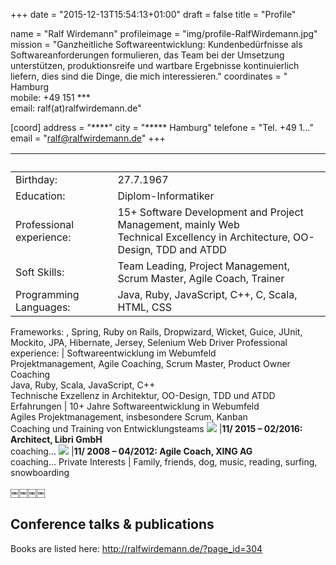 +++
date = "2015-12-13T15:54:13+01:00"
draft = false
title = "Profile"

name 			= "Ralf Wirdemann"
profileimage 	= "img/profile-RalfWirdemann.jpg"
mission 		= "Ganzheitliche Softwareentwicklung: Kundenbedürfnisse als Softwareanforderungen formulieren, das Team bei der Umsetzung unterstützen, produktionsreife und wartbare Ergebnisse kontinuierlich liefern, dies sind die Dinge, die mich interessieren."
coordinates 	= "****<br>**** Hamburg<br>mobile: +49 151 ***<br>email: ralf(at)ralfwirdemann.de"


[coord]
	address = "****"
	city = "***** Hamburg"
	telefone = "Tel. +49 1..."
	email = "ralf@ralfwirdemann.de"
+++

&nbsp;  | &nbsp;
--------|-------
Birthday:  | 27.7.1967
Education: | Diplom-Informatiker
Professional experience: | 15+ Software Development and Project Management, mainly Web<br>Technical Excellency in Architecture, OO-Design, TDD and ATDD
Soft Skills: | Team Leading, Project Management, Scrum Master, Agile Coach, Trainer
Programming Languages: | Java, Ruby, JavaScript, C++, C, Scala, HTML, CSS
Frameworks: 
, Spring, Ruby on Rails, Dropwizard, Wicket, Guice, JUnit, Mockito, JPA, Hibernate, Jersey, Selenium Web Driver
Professional experience: | Softwareentwicklung im Webumfeld<br>Projektmanagement, Agile Coaching, Scrum Master, Product Owner Coaching<br>Java, Ruby, Scala, JavaScript, C++<br>Technische Exzellenz in Architektur, OO-Design, TDD und ATDD
Erfahrungen | 10+ Jahre Softwareentwicklung in Webumfeld<br>Agiles Projektmanagement, insbesondere Scrum, Kanban<br>Coaching und Training von Entwicklungsteams
<img src="http://home.libri.de/fileadmin/user_upload/header_logo.png"> |**11/ 2015 – 02/2016: Architect, Libri GmbH**<br>coaching...
<img src="https://corporate.xing.com/typo3temp/pics/b994770776.jpg"> |**11/ 2008 – 04/2012: Agile Coach, XING AG**<br>coaching...
Private Interests | Family, friends, dog, music, reading, surfing, snowboarding



￼￼￼￼
## Conference talks & publications

Books are listed here: http://ralfwirdemann.de/?page_id=304

